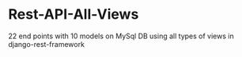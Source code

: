 # Rest-API-All-Views
22 end points with 10 models on MySql DB using all types of views in django-rest-framework
